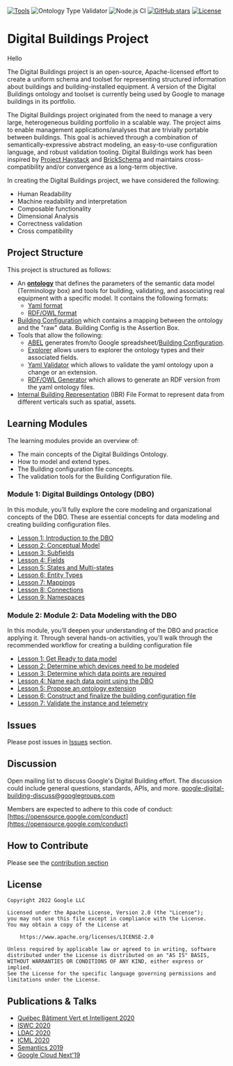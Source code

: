 [![Tools](https://github.com/google/digitalbuildings/actions/workflows/tools.yml/badge.svg)](https://github.com/google/digitalbuildings/actions/workflows/tools.yml)
![Ontology Type Validator](https://github.com/google/digitalbuildings/workflows/Ontology%20Type%20Validator/badge.svg)
![Node.js CI](https://github.com/google/digitalbuildings/workflows/Node.js%20CI/badge.svg)
[![GitHub stars](https://img.shields.io/github/stars/google/digitalbuildings.svg)](https://github.com/google/digitalbuildings/stargazers)
[![License](https://img.shields.io/badge/License-Apache%202.0-blue.svg)](https://opensource.org/licenses/Apache-2.0)

# Digital Buildings Project

Hello

The Digital Buildings project is an open-source, Apache-licensed effort to create a uniform schema and toolset for representing structured information about buildings and building-installed equipment. A version of the Digital Buildings ontology and toolset is currently being used by Google to manage buildings in its portfolio. 

The Digital Buildings project originated from the need to manage a very large, heterogeneous building portfolio in a scalable way. The project aims to enable management applications/analyses that are trivially portable between buildings.  This goal is achieved through a combination of semantically-expressive abstract modeling, an easy-to-use configuration language, and robust validation tooling.  Digital Buildings work has been inspired by [Project Haystack](https://project-haystack.org/tag) and [BrickSchema](https://brickschema.org/) and maintains cross-compatibility and/or convergence as a long-term objective.

In creating the Digital Buildings project, we have considered the following:

* Human Readability
* Machine readability and interpretation
* Composable functionality
* Dimensional Analysis
* Correctness validation
* Cross compatibility

## Project Structure

This project is structured as follows:
*  An [**ontology**](./ontology/README.md) that defines the parameters of the semantic data model (Terminology box) and tools for building, validating, and associating real equipment with a specific model. It contains the following formats:
   * [Yaml format](./ontology/yaml/README.md)
   * [RDF/OWL format](./ontology/rdf/README.md)
* [Building Configuration](./ontology/docs/building_config.md) which contains a mapping between the ontology and the "raw" data. Building Config is the Assertion Box.
* Tools that allow the following:
  * [ABEL](./tools/abel/README.md) generates from/to Google spreadsheet/[Building Configuration](./ontology/docs/building_config.md).
  * [Explorer](./tools/explorer/README.md) allows users to explorer the ontology types and their associated fields.
  * [Yaml Validator](./tools/validators/ontology_validator/README.md) which allows to validate the yaml ontology upon a change or an extension.
  * [RDF/OWL Generator](./tools/rdf_generator/README.md) which allows to generate an RDF version from the yaml ontology files.
* [Internal Building Representation](./ibr/README.md) (IBR) File Format to represent data from different verticals such as spatial, assets.

## Learning Modules
The learning modules provide an overview of:
* The main concepts of the Digital Buildings Ontology.
* How to model and extend types.
* The Building configuration file concepts.
* The validation tools for the Building Configuration file.

### Module 1: Digital Buildings Ontology (DBO)
In this module, you’ll fully explore the core modeling and organizational concepts of the DBO. These are essential concepts for data modeling and creating building configuration files.


* [Lesson 1: Introduction to the DBO](./ontology/docs/learning/Module_1_Lesson_1_Introduction_to_the_DBO.pdf)
* [Lesson 2: Conceptual Model](./ontology/docs/learning/Module_1_Lesson_2_Conceptual_model.pdf)
* [Lesson 3: Subfields](./ontology/docs/learning/Module_1_Lesson_3_Subfields.pdf)
* [Lesson 4: Fields](./ontology/docs/learning/Module_1_Lesson_4_Fields.pdf)
* [Lesson 5: States and Multi-states](./ontology/docs/learning/Module_1_Lesson_5_States_and_multistates.pdf)
* [Lesson 6: Entity Types](./ontology/docs/learning/Module_1_Lesson_6_Entity_types.pdf)
* [Lesson 7: Mappings](./ontology/docs/learning/Module_1_Lesson_7_Mappings.pdf)
* [Lesson 8: Connections](./ontology/docs/learning/Module_1_Lesson_8_Connections.pdf)
* [Lesson 9: Namespaces](./ontology/docs/learning/Module_1_Lesson_9_Namespaces.pdf)


### Module 2: Module 2: Data Modeling with the DBO

In this module, you’ll deepen your understanding of the DBO and practice applying it. Through several hands-on activities, you'll walk through the recommended workflow for creating a building configuration file


* [Lesson 1: Get Ready to data model](./ontology/docs/learning/Module_2_Lesson_1_Get_ready_to_data_model.pdf)
* [Lesson 2: Determine which devices need to be modeled](./ontology/docs/learning/Module_2_Lesson_2_Determine_which_devices_need_to_be_modeled.pdf)
* [Lesson 3: Determine which data points are required](./ontology/docs/learning/Module_2_Lesson_3_Determine_which_data_points_are_required.pdf)
* [Lesson 4: Name each data point using the DBO](./ontology/docs/learning/Module_2_Lesson_4_Name_each_data_point_using_the_DBO.pdf)
* [Lesson 5: Propose an ontology extension](./ontology/docs/learning/Module_2_Lesson_5_Propose_an_ontology_extension.pdf)
* [Lesson 6: Construct and finalize the building configuration file](./ontology/docs/learning/Module_2_Lesson_6_Construct_and_finalize_the_building_configuration_file.pdf)
* [Lesson 7: Validate the instance and telemetry](./ontology/docs/learning/Module_2_Lesson_7_Validate_the_instance_and_telemetry.pdf)


## Issues
Please post issues in [Issues](https://github.com/google/digitalbuildings/issues) section.

## Discussion
Open mailing list to discuss Google's Digital Building effort. The discussion could include general questions, standards, APIs, and more. [google-digital-building-discuss@googlegroups.com](mailto:google-digital-building-discuss@googlegroups.com)

Members are expected to adhere to this code of conduct: [https://opensource.google.com/conduct](https://opensource.google.com/conduct)

## How to Contribute

Please see the [contribution section](CONTRIBUTING.md)

## License
```
Copyright 2022 Google LLC

Licensed under the Apache License, Version 2.0 (the "License");
you may not use this file except in compliance with the License.
You may obtain a copy of the License at

    https://www.apache.org/licenses/LICENSE-2.0

Unless required by applicable law or agreed to in writing, software
distributed under the License is distributed on an "AS IS" BASIS,
WITHOUT WARRANTIES OR CONDITIONS OF ANY KIND, either express or implied.
See the License for the specific language governing permissions and
limitations under the License.
```

## Publications & Talks
* [Québec Bâtiment Vert et Intelligent 2020](https://www.eventbrite.ca/e/billets-rendez-vous-annuel-quebec-bvi-presente-par-google-128034116489)
* [ISWC 2020](http://ceur-ws.org/Vol-2721/paper510.pdf)
* [LDAC 2020](http://linkedbuildingdata.net/ldac2020/abstracts.html#industry10)
* [ICML 2020](http://proceedings.mlr.press/v119/sipple20a/sipple20a.pdf)
* [Semantics 2019](https://2019.semantics.cc/role-semantics-googles-smart-building-platform)
* [Google Cloud Next'19](https://youtu.be/Zz6jkLYkzSQ)
